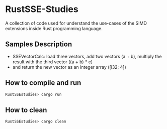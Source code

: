 # RustSSE-Studies

A collection of code used for understand the use-cases of the SIMD extensions inside Rust programming language.

## Samples Description

* SSEVectorCalc: load three vectors, add two vectors (a + b), multiply the result with the third vector ((a + b) * c)
* and return the new vector as an integer array ([i32; 4])

## How to compile and run

~~~bash
RustSSEstudies> cargo run
~~~

## How to clean

~~~bash
RustSSEstudies> cargo clean
~~~
